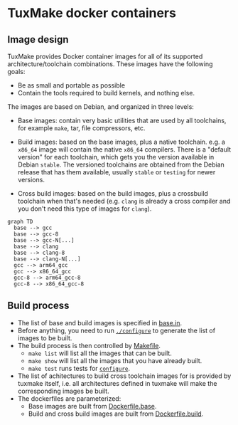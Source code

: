 # TuxMake docker containers

## Image design

TuxMake provides Docker container images for all of its supported
architecture/toolchain combinations. These images have the following goals:

- Be as small and portable as possible
- Contain the tools required to build kernels, and nothing else.

The images are based on Debian, and organized in three levels:

- Base images: contain very basic utilities that are used by all toolchains,
  for example `make`, tar, file compressors, etc.

- Build images: based on the base images, plus a native toolchain.  e.g.  a
  `x86_64` image will contain the native `x86_64` compilers. There is a
  "default version" for each toolchain, which gets you the version available in
  Debian `stable`. The versioned toolchains are obtained from the Debian
  release that has them available, usually `stable` or `testing` for newer
  versions.

- Cross build images: based on the build images, plus a crossbuild toolchain
  when that's needed (e.g. `clang` is already a cross compiler and you don't
  need this type of images for `clang`).

```mermaid
graph TD
  base --> gcc
  base --> gcc-8
  base --> gcc-N[...]
  base --> clang
  base --> clang-8
  base --> clang-N[...]
  gcc --> arm64_gcc
  gcc --> x86_64_gcc
  gcc-8 --> arm64_gcc-8
  gcc-8 --> x86_64_gcc-8
```

## Build process

- The list of base and build images is specified in [base.in](base.in).
- Before anything, you need to run [`./configure`](configure) to generate the
  list of images to be built.
- The build process is then controlled by [Makefile](Makefile).
  - `make list` will list all the images that can be built.
  - `make show` will list all the images that you have already built.
  - `make test` runs tests for [`configure`](configure).
- The list of achitectures to build cross toolchain images for is provided by
  tuxmake itself, i.e. all architectures defined in tuxmake will make the
  corresponding images be built.
- The dockerfiles are parameterized:
  - Base images are built from [Dockerfile.base](Dockerfile.base).
  - Build and cross build images are built from [Dockerfile.build](Dockerfile.build).
